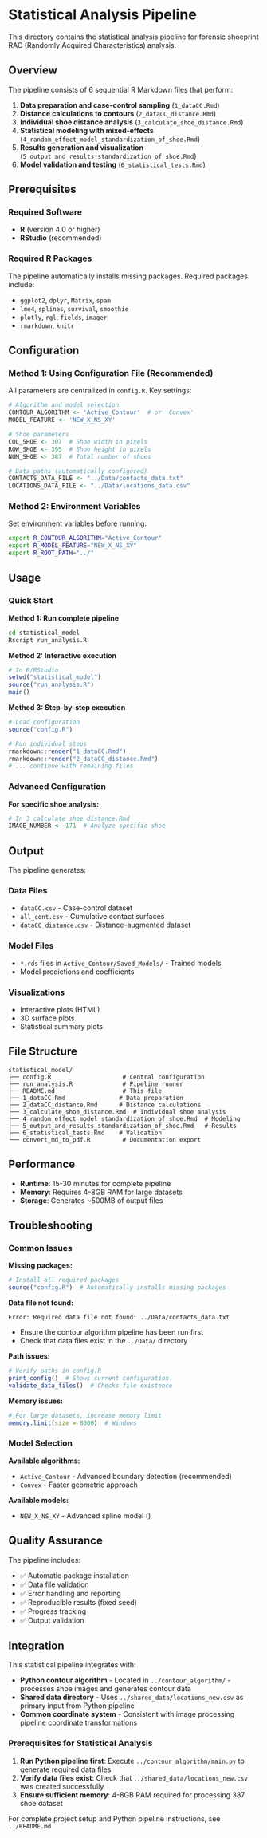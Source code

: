 # Statistical Analysis Pipeline

This directory contains the statistical analysis pipeline for forensic shoeprint RAC (Randomly Acquired Characteristics) analysis.

## Overview

The pipeline consists of 6 sequential R Markdown files that perform:

1. **Data preparation and case-control sampling** (`1_dataCC.Rmd`)
2. **Distance calculations to contours** (`2_dataCC_distance.Rmd`)
3. **Individual shoe distance analysis** (`3_calculate_shoe_distance.Rmd`)
4. **Statistical modeling with mixed-effects** (`4_random_effect_model_standardization_of_shoe.Rmd`)
5. **Results generation and visualization** (`5_output_and_results_standardization_of_shoe.Rmd`)
6. **Model validation and testing** (`6_statistical_tests.Rmd`)

## Prerequisites

### Required Software
- **R** (version 4.0 or higher)
- **RStudio** (recommended)

### Required R Packages
The pipeline automatically installs missing packages. Required packages include:
- `ggplot2`, `dplyr`, `Matrix`, `spam`
- `lme4`, `splines`, `survival`, `smoothie`
- `plotly`, `rgl`, `fields`, `imager`
- `rmarkdown`, `knitr`

## Configuration

### Method 1: Using Configuration File (Recommended)

All parameters are centralized in `config.R`. Key settings:

```r
# Algorithm and model selection
CONTOUR_ALGORITHM <- 'Active_Contour'  # or 'Convex'
MODEL_FEATURE <- 'NEW_X_NS_XY'

# Shoe parameters
COL_SHOE <- 307  # Shoe width in pixels
ROW_SHOE <- 395  # Shoe height in pixels
NUM_SHOE <- 387  # Total number of shoes

# Data paths (automatically configured)
CONTACTS_DATA_FILE <- "../Data/contacts_data.txt"
LOCATIONS_DATA_FILE <- "../Data/locations_data.csv"
```

### Method 2: Environment Variables

Set environment variables before running:

```bash
export R_CONTOUR_ALGORITHM="Active_Contour"
export R_MODEL_FEATURE="NEW_X_NS_XY"
export R_ROOT_PATH="../"
```

## Usage

### Quick Start

**Method 1: Run complete pipeline**
```bash
cd statistical_model
Rscript run_analysis.R
```

**Method 2: Interactive execution**
```r
# In R/RStudio
setwd("statistical_model")
source("run_analysis.R")
main()
```

**Method 3: Step-by-step execution**
```r
# Load configuration
source("config.R")

# Run individual steps
rmarkdown::render("1_dataCC.Rmd")
rmarkdown::render("2_dataCC_distance.Rmd")
# ... continue with remaining files
```

### Advanced Configuration


**For specific shoe analysis:**
```r
# In 3_calculate_shoe_distance.Rmd
IMAGE_NUMBER <- 171  # Analyze specific shoe
```

## Output

The pipeline generates:

### Data Files
- `dataCC.csv` - Case-control dataset
- `all_cont.csv` - Cumulative contact surfaces
- `dataCC_distance.csv` - Distance-augmented dataset

### Model Files
- `*.rds` files in `Active_Contour/Saved_Models/` - Trained models
- Model predictions and coefficients

### Visualizations
- Interactive plots (HTML)
- 3D surface plots
- Statistical summary plots

## File Structure

```
statistical_model/
├── config.R                    # Central configuration
├── run_analysis.R              # Pipeline runner
├── README.md                   # This file
├── 1_dataCC.Rmd               # Data preparation
├── 2_dataCC_distance.Rmd      # Distance calculations
├── 3_calculate_shoe_distance.Rmd  # Individual shoe analysis
├── 4_random_effect_model_standardization_of_shoe.Rmd  # Modeling
├── 5_output_and_results_standardization_of_shoe.Rmd   # Results
├── 6_statistical_tests.Rmd    # Validation
└── convert_md_to_pdf.R         # Documentation export
```

## Performance

- **Runtime**: 15-30 minutes for complete pipeline
- **Memory**: Requires 4-8GB RAM for large datasets
- **Storage**: Generates ~500MB of output files

## Troubleshooting

### Common Issues

**Missing packages:**
```r
# Install all required packages
source("config.R")  # Automatically installs missing packages
```

**Data file not found:**
```
Error: Required data file not found: ../Data/contacts_data.txt
```
- Ensure the contour algorithm pipeline has been run first
- Check that data files exist in the `../Data/` directory

**Path issues:**
```r
# Verify paths in config.R
print_config()  # Shows current configuration
validate_data_files()  # Checks file existence
```

**Memory issues:**
```r
# For large datasets, increase memory limit
memory.limit(size = 8000)  # Windows
```

### Model Selection

**Available algorithms:**
- `Active_Contour` - Advanced boundary detection (recommended)
- `Convex` - Faster geometric approach

**Available models:**
- `NEW_X_NS_XY` - Advanced spline model ()

## Quality Assurance

The pipeline includes:
- ✅ Automatic package installation
- ✅ Data file validation
- ✅ Error handling and reporting
- ✅ Reproducible results (fixed seed)
- ✅ Progress tracking
- ✅ Output validation

## Integration

This statistical pipeline integrates with:
- **Python contour algorithm** - Located in `../contour_algorithm/` - processes shoe images and generates contour data
- **Shared data directory** - Uses `../shared_data/locations_new.csv` as primary input from Python pipeline
- **Common coordinate system** - Consistent with image processing pipeline coordinate transformations

### Prerequisites for Statistical Analysis
1. **Run Python pipeline first**: Execute `../contour_algorithm/main.py` to generate required data files
2. **Verify data files exist**: Check that `../shared_data/locations_new.csv` was created successfully
3. **Ensure sufficient memory**: 4-8GB RAM required for processing 387 shoe dataset

For complete project setup and Python pipeline instructions, see `../README.md`